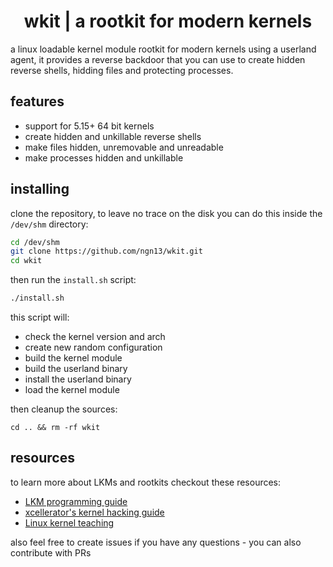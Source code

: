 <h1 align="center">
  wkit | a rootkit for modern kernels
</h1>

a linux loadable kernel module rootkit for modern kernels
using a userland agent, it provides a reverse backdoor that 
you can use to create hidden reverse shells, hidding files and
protecting processes.

## features
- support for 5.15+ 64 bit kernels
- create hidden and unkillable reverse shells
- make files hidden, unremovable and unreadable
- make processes hidden and unkillable

## installing
clone the repository, to leave no trace on the disk
you can do this inside the `/dev/shm` directory:
```bash
cd /dev/shm
git clone https://github.com/ngn13/wkit.git
cd wkit
```
then run the `install.sh` script:
```bash
./install.sh
```
this script will:
- check the kernel version and arch
- create new random configuration 
- build the kernel module
- build the userland binary
- install the userland binary 
- load the kernel module

then cleanup the sources:
```
cd .. && rm -rf wkit
```

## resources
to learn more about LKMs and rootkits checkout these resources:
- [LKM programming guide](https://sysprog21.github.io/lkmpg/)
- [xcellerator's kernel hacking guide](https://github.com/xcellerator/linux_kernel_hacking)
- [Linux kernel teaching](https://linux-kernel-labs.github.io/refs/heads/master/)

also feel free to create issues if you have any questions - you can also contribute with PRs
